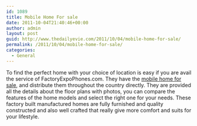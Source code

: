 ```yaml
---
id: 1089
title: Mobile Home For sale
date: 2011-10-04T21:40:46+00:00
author: admin
layout: post
guid: http://www.thedailyevie.com/2011/10/04/mobile-home-for-sale/
permalink: /2011/10/04/mobile-home-for-sale/
categories:
  - General
---
```

To find the perfect home with your choice of location is easy if you are avail the service of FactoryExpoPhones.com. They have the [mobile home for sale](http://www.factoryexpohomes.com/), and distribute them throughout the country directly. They are provided all the details about the floor plans with photos, you can compare the features of the home models and select the right one for your needs. These factory built manufactured homes are fully furnished and quality constructed and also well crafted that really give more comfort and suits for your lifestyle.
